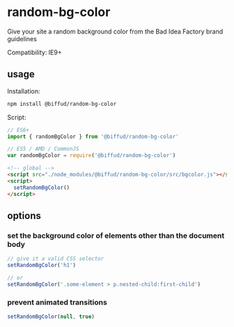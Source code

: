 # random-bg-color
Give your site a random background color from the Bad Idea Factory brand guidelines

Compatibility: IE9+

## usage

Installation:

```sh
npm install @biffud/random-bg-color
```

Script:

```js
// ES6+
import { randomBgColor } from '@biffud/random-bg-color'

// ES5 / AMD / CommonJS
var randomBgColor = require('@biffud/random-bg-color')
```

```html
<!-- global -->
<script src="./node_modules/@biffud/random-bg-color/src/bgcolor.js"></script>
<script>
  setRandomBgColor()
</script>
```

## options

### set the background color of elements other than the document body

```js
// give it a valid CSS selector
setRandomBgColor('h1')

// or
setRandomBgColor('.some-element > p.nested-child:first-child')
```

### prevent animated transitions

```js
setRandomBgColor(null, true)
```
